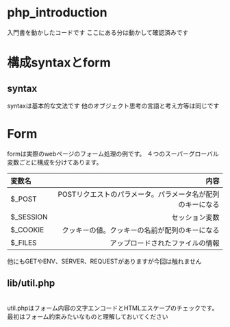 # php_introduction
入門書を動かしたコードです
ここにある分は動かして確認済みです
# 構成syntaxとform
## syntax
syntaxは基本的な文法です
他のオブジェクト思考の言語と考え方等は同じです

# Form
formは実際のwebページのフォーム処理の例です。
４つのスーパーグローバル変数ごとに構成を分けてあります。


|変数名|内容|
|:--|--:|
|$_POST|POSTリクエストのパラメータ。パラメータ名が配列のキーになる|
|$_SESSION|セッション変数|
|$_COOKIE|クッキーの値。クッキーの名前が配列のキーになる|
|$_FILES|アップロードされたファイルの情報|

他にもGETやENV、SERVER、REQUESTがありますが今回は触れません

## lib/util.php
<br>
util.phpはフォーム内容の文字エンコードとHTMLエスケープのチェックです。
最初はフォーム約束みたいなものと理解しておいてください
